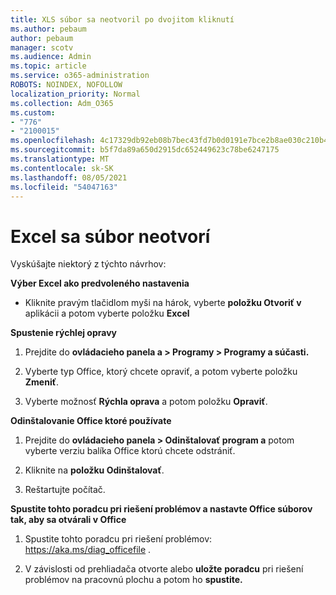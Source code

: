 ```yaml
---
title: XLS súbor sa neotvoril po dvojitom kliknutí
ms.author: pebaum
author: pebaum
manager: scotv
ms.audience: Admin
ms.topic: article
ms.service: o365-administration
ROBOTS: NOINDEX, NOFOLLOW
localization_priority: Normal
ms.collection: Adm_O365
ms.custom:
- "776"
- "2100015"
ms.openlocfilehash: 4c17329db92eb08b7bec43fd7b0d0191e7bce2b8ae030c210b46baf6b76e9bbf
ms.sourcegitcommit: b5f7da89a650d2915dc652449623c78be6247175
ms.translationtype: MT
ms.contentlocale: sk-SK
ms.lasthandoff: 08/05/2021
ms.locfileid: "54047163"
---
```

# <a name="excel-file-doesnt-open"></a>Excel sa súbor neotvorí

Vyskúšajte niektorý z týchto návrhov:

**Výber Excel ako predvoleného nastavenia**

* Kliknite pravým tlačidlom myši na hárok, vyberte **položku Otvoriť v** aplikácii a potom vyberte položku **Excel**

**Spustenie rýchlej opravy**

1. Prejdite do **ovládacieho panela a > Programy > Programy a súčasti.**

2. Vyberte typ Office, ktorý chcete opraviť, a potom vyberte položku **Zmeniť**.

3. Vyberte možnosť **Rýchla oprava** a potom položku **Opraviť**.

**Odinštalovanie Office ktoré používate**

1. Prejdite do **ovládacieho panela > Odinštalovať program a** potom vyberte verziu balíka Office ktorú chcete odstrániť.

2. Kliknite na **položku Odinštalovať**.

3. Reštartujte počítač.

**Spustite tohto poradcu pri riešení problémov a nastavte Office súborov tak, aby sa otvárali v Office**

1. Spustite tohto poradcu pri riešení problémov: https://aka.ms/diag_officefile .

2. V závislosti od prehliadača otvorte alebo **uložte** **poradcu** pri riešení problémov na pracovnú plochu a potom ho **spustite.**
